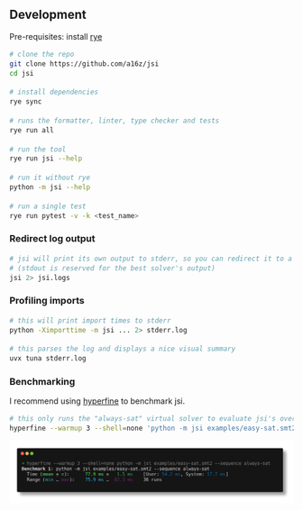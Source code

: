 ## Development

Pre-requisites: install [rye](https://rye.astral.sh/guide/installation/#installing-rye)

```sh
# clone the repo
git clone https://github.com/a16z/jsi
cd jsi

# install dependencies
rye sync

# runs the formatter, linter, type checker and tests
rye run all

# run the tool
rye run jsi --help

# run it without rye
python -m jsi --help

# run a single test
rye run pytest -v -k <test_name>
```

### Redirect log output

```sh
# jsi will print its own output to stderr, so you can redirect it to a file
# (stdout is reserved for the best solver's output)
jsi 2> jsi.logs
```


### Profiling imports

```sh
# this will print import times to stderr
python -Ximporttime -m jsi ... 2> stderr.log

# this parses the log and displays a nice visual summary
uvx tuna stderr.log
```


### Benchmarking

I recommend using [hyperfine](https://github.com/sharkdp/hyperfine) to benchmark jsi.

```sh
# this only runs the "always-sat" virtual solver to evaluate jsi's overhead
hyperfine --warmup 3 --shell=none 'python -m jsi examples/easy-sat.smt2 --sequence always-sat'
```

![Screenshot of hyperfine benchmark](static/images/hyperfine-screenshot.png)
